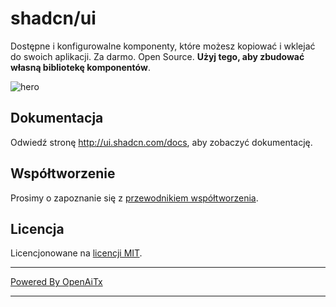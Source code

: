 # shadcn/ui

Dostępne i konfigurowalne komponenty, które możesz kopiować i wklejać do swoich aplikacji. Za darmo. Open Source. **Użyj tego, aby zbudować własną bibliotekę komponentów**.

![hero](apps/www/public/og.jpg)

## Dokumentacja

Odwiedź stronę http://ui.shadcn.com/docs, aby zobaczyć dokumentację.

## Współtworzenie

Prosimy o zapoznanie się z [przewodnikiem współtworzenia](/CONTRIBUTING.md).

## Licencja

Licencjonowane na [licencji MIT](https://github.com/shadcn/ui/blob/main/LICENSE.md).

---

[Powered By OpenAiTx](https://github.com/OpenAiTx/OpenAiTx)

---